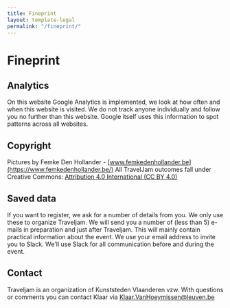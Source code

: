 ```yaml
---
title: Fineprint
layout: template-legal
permalink: "/fineprint/"
---
```


# Fineprint

## Analytics
On this website Google Analytics is implemented, we look at how often and when this website is visited. We do not track anyone individually and follow you no further than this website. Google itself uses this information to spot patterns across all websites.

## Copyright
Pictures by Femke Den Hollander - [www.femkedenhollander.be](https://www.femkedenhollander.be/)
All TravelJam outcomes fall under Creative Commons: [Attribution 4.0 International (CC BY 4.0)](https://creativecommons.org/licenses/by/4.0/)

## Saved data
If you want to register, we ask for a number of details from you. We only use these to organize Traveljam. We will send you a number of (less than 5) e-mails in preparation and just after Traveljam. This will mainly contain practical information about the event. We use your email address to invite you to Slack. We'll use Slack for all communication before and during the event.

## Contact
Traveljam is an organization of Kunststeden Vlaanderen vzw. With questions or comments you can contact Klaar via [Klaar.VanHoeymissen@leuven.be](mailto:Klaar.VanHoeymissen@leuven.be)
